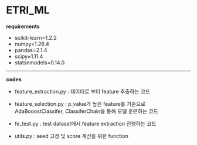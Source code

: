 # ETRI_ML

**requirements**
- scikit-learn=1.2.2
- numpy=1.26.4
- pandas=2.1.4
- scipy=1.11.4
- statsnmodels=0.14.0

---
**codes**
* feature_extraction.py : 데이터로 부터 feature 추출하는 코드

* feature_selection.py : p_value가 높은 feature를 기준으로 AdaBooostClassifer, ClassiferChain을 통해 모델 훈련하는 코드

* fe_test.py : test dataset에서 feature extraction 진행하는 코드

* utils.py : seed 고정 및 score 계산을 위한 function
